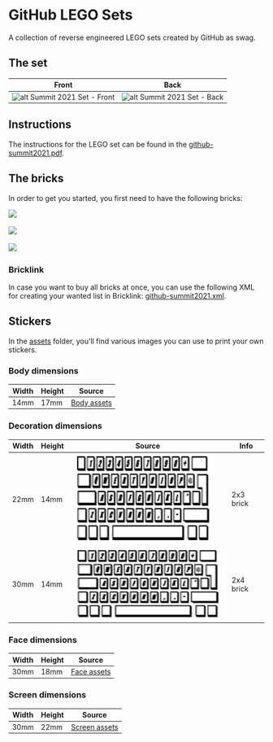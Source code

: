 # GitHub LEGO Sets

A collection of reverse engineered LEGO sets created by GitHub as swag.

## The set

| Front | Back |
| ---- |---- |
| ![alt Summit 2021 Set - Front](https://github.com/ericlewis/GithubLegoSets/blob/main/Summit2021/images/front.png?raw=true) | ![alt Summit 2021 Set - Back](https://github.com/ericlewis/GithubLegoSets/blob/main/Summit2021/images/back.png?raw=true) |

## Instructions

The instructions for the LEGO set can be found in the [github-summit2021.pdf](./Summit2021/github-summit2021.pdf).

## The bricks

In order to get you started, you first need to have the following bricks:

![](./Summit2021/images/bricks1.png)

![](./Summit2021/images/bricks2.png)

![](./Summit2021/images/bricks3.png)

### Bricklink

In case you want to buy all bricks at once, you can use the following XML for creating your wanted list in Bricklink: [github-summit2021.xml](./Summit2021/github-summit2021.xml).

## Stickers

In the [assets](./Summit2021/assets) folder, you'll find various images you can use to print your own stickers.

### Body dimensions

| Width | Height | Source |
| ---- | ---- | ---- |
| 14mm | 17mm | [Body assets](./Summit2021/assets/body) |

### Decoration dimensions

| Width | Height | Source | Info |
| ---- | ---- | ---- | ---- |
| 22mm | 14mm | ![keyboard 2x3](./Summit2021/assets/decorations/keyboard-2x3.png) | 2x3 brick |
| 30mm | 14mm | ![keyboard 2x3](./Summit2021/assets/decorations/keyboard-2x4.png) | 2x4 brick |

### Face dimensions

| Width | Height | Source |
| ---- | ---- | ---- |
| 30mm | 18mm | [Face assets](./Summit2021/assets/faces) |

### Screen dimensions

| Width | Height | Source |
| ---- | ---- | ---- |
| 30mm | 22mm | [Screen assets](./Summit2021/assets/screens) |
